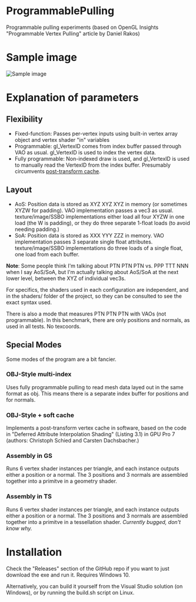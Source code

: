 # ProgrammablePulling
Programmable pulling experiments (based on OpenGL Insights "Programmable Vertex Pulling" article by Daniel Rakos)

# Sample image

![Sample image](http://i.imgur.com/MCfTAny.png)

# Explanation of parameters

## Flexibility

* Fixed-function: Passes per-vertex inputs using built-in vertex array object and vertex shader "in" variables
* Programmable: gl_VertexID comes from index buffer passed through VAO as usual. gl_VertexID is used to index the vertex data.
* Fully programmable: Non-indexed draw is used, and gl_VertexID is used to manually read the VertexID from the index buffer. Presumably circumvents [post-transform cache](https://www.khronos.org/opengl/wiki/Post_Transform_Cache).

## Layout

* AoS: Position data is stored as XYZ XYZ XYZ in memory (or sometimes XYZW for padding). VAO implementation passes a vec3 as usual. texture/image/SSBO implementations either load all four XYZW in one load (the W is padding), or they do three separate 1-float loads (to avoid needing padding.)
* SoA: Position data is stored as XXX YYY ZZZ in memory. VAO implementation passes 3 separate single float attributes. texture/image/SSBO implementations do three loads of a single float, one load from each buffer.

**Note**: Some people think I'm talking about PTN PTN PTN vs. PPP TTT NNN when I say AoS/SoA, but I'm actually talking about AoS/SoA at the next lower level, between the XYZ of individual vec3s.

For specifics, the shaders used in each configuration are independent, and in the shaders/ folder of the project, so they can be consulted to see the exact syntax used.

There is also a mode that measures PTN PTN PTN with VAOs (not programmable). In this benchmark, there are only positions and normals, as used in all tests. No texcoords.

## Special Modes

Some modes of the program are a bit fancier.

### OBJ-Style multi-index

Uses fully programmable pulling to read mesh data layed out in the same format as obj. This means there is a separate index buffer for positions and for normals.

### OBJ-Style + soft cache

Implements a post-transform vertex cache in software, based on the code in "Deferred Attribute Interpolation Shading" (Listing 3.1) in GPU Pro 7 (authors: Christoph Schied and Carsten Dachsbacher.)

### Assembly in GS

Runs 6 vertex shader instances per triangle, and each instance outputs either a position or a normal. The 3 positions and 3 normals are assembled together into a primitve in a geometry shader.

### Assembly in TS

Runs 6 vertex shader instances per triangle, and each instance outputs either a position or a normal. The 3 positions and 3 normals are assembled together into a primitve in a tessellation shader. *Currently bugged, don't know why.*

# Installation

Check the "Releases" section of the GitHub repo if you want to just download the exe and run it. Requires Windows 10.

Alternatively, you can build it yourself from the Visual Studio solution (on Windows), or by running the build.sh script on Linux.
